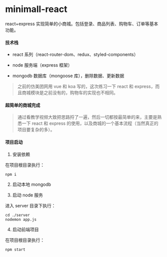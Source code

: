 # minimall-react

react+express 实现简单的小商城。包括登录、商品列表、购物车、订单等基本功能。

#### 技术栈

-   react 系列（react-router-dom、redux、styled-components）

-   node 服务端（express 框架）

-   mongodb 数据库（mongoose 库），删除数据、更新数据

> 之前的仿美团网用 vue 和 koa 写的，这次练习一下 react 和 express，而且商城模块是之前没有的，购物车的实现也不相同。

#### 超简单的商城完成

> 通过看教学视频大致把思路捋了一遍，然后一切都按最简单的来，主要是熟悉一下 react 和 express 的使用，以及商城的一个基本流程（当然真正的项目要复杂的多）。

#### 项目启动

1. 安装依赖

在项目根目录执行：

```
npm i
```

2. 启动本地 mongodb

3. 启动 node 服务

进入 server 目录下执行：

```
cd ./server
nodemon app.js
```

4. 启动前端项目

在项目根目录执行：

```
npm start
```
